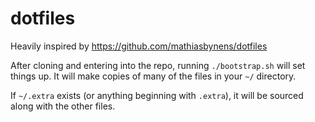 dotfiles
========

Heavily inspired by https://github.com/mathiasbynens/dotfiles

After cloning and entering into the repo, running `./bootstrap.sh` will set things up.  It will make copies of many of the files in your `~/` directory.

If `~/.extra` exists (or anything beginning with `.extra`), it will be sourced along with the other files.
